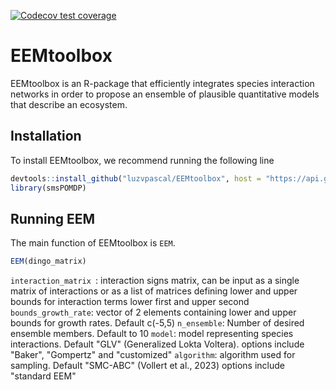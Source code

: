 <!-- badges: start -->
  [![Codecov test coverage](https://codecov.io/gh/luzvpascal/EEMtoolbox/branch/main/graph/badge.svg)](https://app.codecov.io/gh/luzvpascal/EEMtoolbox?branch=main)
  <!-- badges: end -->

# EEMtoolbox
EEMtoolbox is an R-package that efficiently integrates species interaction networks in order to propose an ensemble of plausible quantitative models that describe an ecosystem.

## Installation
To install EEMtoolbox, we recommend running the following line
``` r
devtools::install_github("luzvpascal/EEMtoolbox", host = "https://api.github.com")
library(smsPOMDP)
```

## Running EEM
The main function of EEMtoolbox is `EEM`.
```r
EEM(dingo_matrix)
```

`interaction_matrix	`: interaction signs matrix, can be input as a single matrix of interactions or as a list of matrices defining lower and upper bounds for interaction terms lower first and upper second
`bounds_growth_rate`: vector of 2 elements containing lower and upper bounds for growth rates. Default c(-5,5)
`n_ensemble`: Number of desired ensemble members. Default to 10
`model`: model representing species interactions. Default "GLV" (Generalized Lokta Voltera). options include "Baker", "Gompertz" and "customized"
`algorithm`: algorithm used for sampling. Default "SMC-ABC" (Vollert et al., 2023) options include "standard EEM"
